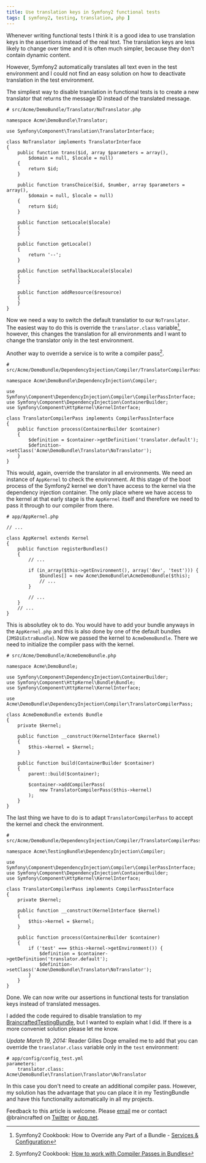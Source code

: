```yaml
---
title: Use translation keys in Symfony2 functional tests
tags: [ symfony2, testing, translation, php ]
---
```


Whenever writing functional tests I think it is a good idea to use translation keys in the assertions instead of the real text. The translation keys are less likely to change over time and it is often much simpler, because they don't contain dynamic content.

However, Symfony2 automatically translates all text even in the test environment and I could not find an easy solution on how to deactivate translation in the test environment.

The simpliest way to disable translation in functional tests is to create a new translator that returns the message ID instead of the translated message.

<pre><code class="php"># src/Acme/DemoBundle/Translator/NoTranslator.php

namespace Acme\DemoBundle\Translator;

use Symfony\Component\Translation\TranslatorInterface;

class NoTranslator implements TranslatorInterface
{
    public function trans($id, array $parameters = array(),
        $domain = null, $locale = null)
    {
        return $id;
    }

    public function transChoice($id, $number, array $parameters = array(),
        $domain = null, $locale = null)
    {
        return $id;
    }

    public function setLocale($locale)
    {
    }

    public function getLocale()
    {
        return '--';
    }

    public function setFallbackLocale($locale)
    {
    }

    public function addResource($resource)
    {
    }
}</code></pre>

Now we need a way to switch the default translatior to our `NoTranslator`. The easiest way to do this is override the `translator.class` variable[^overridetranslator], however, this changes the translation for all environments and I want to change the translator only in the test environment.

Another way to override a service is to write a compiler pass[^compilerpass].

<pre><code class="php"># src/Acme/DemoBundle/DependencyInjection/Compiler/TranslatorCompilerPass.php

namespace Acme\DemoBundle\DependencyInjection\Compiler;

use Symfony\Component\DependencyInjection\Compiler\CompilerPassInterface;
use Symfony\Component\DependencyInjection\ContainerBuilder;
use Symfony\Component\HttpKernel\KernelInterface;

class TranslatorCompilerPass implements CompilerPassInterface
{
    public function process(ContainerBuilder $container)
    {
        $definition = $container->getDefinition('translator.default');
        $definition->setClass('Acme\DemoBundle\Translator\NoTranslator');
    }
}
</code></pre>

This would, again, override the translator in all environments. We need an instance of `AppKernel` to check the environment. At this stage of the boot process of the Symfony2 kernel we don't have access to the kernel via the dependency injection container. The only place where we have access to the kernel at that early stage is the `AppKernel` itself and therefore we need to pass it through to our compiler from there.

<pre><code class="php"># app/AppKernel.php

// ...

class AppKernel extends Kernel
{
    public function registerBundles()
    {
        // ...

        if (in_array($this->getEnvironment(), array('dev', 'test'))) {
            $bundles[] = new Acme\DemoBundle\AcmeDemoBundle($this);
            // ...
        }

        // ...
    }
    // ...
}
</code></pre>

This is absolutley ok to do. You would have to add your bundle anyways in the `AppKernel.php` and this is also done by one of the default bundles (`JMSDiExtraBundle`). Now we passed the kernel to `AcmeDemoBundle`. There we need to initialize the compiler pass with the kernel.

<pre><code class="php"># src/Acme/DemoBundle/AcmeDemoBundle.php

namespace Acme\DemoBundle;

use Symfony\Component\DependencyInjection\ContainerBuilder;
use Symfony\Component\HttpKernel\Bundle\Bundle;
use Symfony\Component\HttpKernel\KernelInterface;

use Acme\DemoBundle\DependencyInjection\Compiler\TranslatorCompilerPass;

class AcmeDemoBundle extends Bundle
{
    private $kernel;

    public function __construct(KernelInterface $kernel)
    {
        $this->kernel = $kernel;
    }

    public function build(ContainerBuilder $container)
    {
        parent::build($container);

        $container->addCompilerPass(
            new TranslatorCompilerPass($this->kernel)
        );
    }
}
</code></pre>

The last thing we have to do is to adapt `TranslatorCompilerPass` to accept the kernel and check the environment.

<pre><code class="php"># src/Acme/DemoBundle/DependencyInjection/Compiler/TranslatorCompilerPass.php

namespace Acme\TestingBundle\DependencyInjection\Compiler;

use Symfony\Component\DependencyInjection\Compiler\CompilerPassInterface;
use Symfony\Component\DependencyInjection\ContainerBuilder;
use Symfony\Component\HttpKernel\KernelInterface;

class TranslatorCompilerPass implements CompilerPassInterface
{
    private $kernel;

    public function __construct(KernelInterface $kernel)
    {
        $this->kernel = $kernel;
    }

    public function process(ContainerBuilder $container)
    {
        if ('test' === $this->kernel->getEnvironment()) {
            $definition = $container->getDefinition('translator.default');
            $definition->setClass('Acme\DemoBundle\Translator\NoTranslator');
        }
    }
}
</code></pre>

Done. We can now write our assertions in functional tests for translation keys instead of translated messages.

I added the code required to disable translation to my [BraincraftedTestingBundle](https://github.com/braincrafted/testing-bundle), but I wanted to explain what I did. If there is a more conveniet solution please let me know.

*Update March 19, 2014:* Reader Gilles Doge emailed me to add that you can override the `translator.class` variable only in the `test` environment:

<pre><code class="yaml"># app/config/config_test.yml
parameters:
    translator.class: Acme\DemoBundle\Translation\Translator\NoTranslator</code></pre>

In this case you don't need to create an additional compiler pass. However, my solution has the advantage that you can place it in my TestingBundle and have this functionality automatically in all my projects.

Feedback to this article is welcome. Please [email](mailto:florian@eckerstorfer.co) me or contact @braincrafted on [Twitter](http://twitter.com/braincrafted) or [App.net](https://alpha.app.net/braincrafted).

[^overridetranslator]: Symfony2 Cookbook: How to Override any Part of a Bundle - [Services & Configuration](http://symfony.com/doc/2.2/cookbook/bundles/override.html#services-configuration)
[^compilerpass]: Symfony2 Cookbook: [How to work with Compiler Passes in Bundles](http://symfony.com/doc/2.2/cookbook/service_container/compiler_passes.html)
